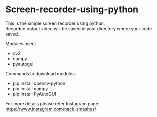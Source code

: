 # Screen-recorder-using-python
This is the simple screen recorder using python.  
Recorded output video will be saved in your directory where your code saved.

Modules used:
  - cv2
  - numpy
  - pyautogui
  
Commands to download modules:
  - pip install opencv-python
  - pip install numpy
  - pip install PyAutoGUI
  
For more details please refer Instagram page: https://www.instagram.com/hack_smashes/
